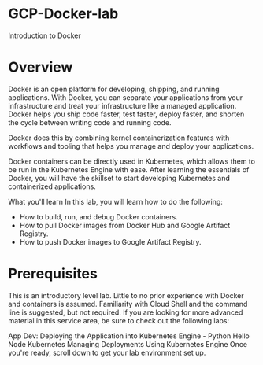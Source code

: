 # GCP-Docker-lab
Introduction to Docker

# Overview

Docker is an open platform for developing, shipping, and running applications. With Docker, you can separate your applications from your infrastructure and treat your infrastructure like a managed application. Docker helps you ship code faster, test faster, deploy faster, and shorten the cycle between writing code and running code.

Docker does this by combining kernel containerization features with workflows and tooling that helps you manage and deploy your applications.

Docker containers can be directly used in Kubernetes, which allows them to be run in the Kubernetes Engine with ease. After learning the essentials of Docker, you will have the skillset to start developing Kubernetes and containerized applications.

What you'll learn
In this lab, you will learn how to do the following:

  * How to build, run, and debug Docker containers.
  *  How to pull Docker images from Docker Hub and Google Artifact Registry.
  * How to push Docker images to Google Artifact Registry.
  
# Prerequisites

This is an introductory level lab. Little to no prior experience with Docker and containers is assumed. Familiarity with Cloud Shell and the command line is suggested, but not required. If you are looking for more advanced material in this service area, be sure to check out the following labs:

App Dev: Deploying the Application into Kubernetes Engine - Python
Hello Node Kubernetes
Managing Deployments Using Kubernetes Engine
Once you're ready, scroll down to get your lab environment set up.

